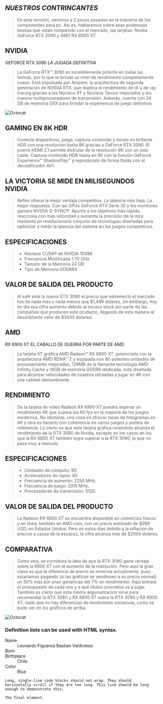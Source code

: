  ## _NUESTROS CONTRINCANTES_
>En esta revisión, veremos a 2 pesos pesados en la industria de los componentes para pc. Así es, hablaremos sobre esas poderosas bestias que están rompiendo con el mercado, las tarjetas: Nvidia GeForce RTX 3090 y AMD RX 6900 XT.
## NVIDIA                                                                                                                                                     
GEFORCE RTX 3090
_LA JUGADA DEFINITIVA_
>La GeForce RTX™ 3090 es increíblemente potente en todas las formas, por lo que te brinda un nivel de rendimiento completamente nuevo. Está impulsada por Ampere, la arquitectura de segunda generación de NVIDIA RTX, que duplica el rendimiento de IA y de ray tracing gracias a los Núcleos RT y Núcleos Tensor mejorados y los nuevos multiprocesadores de transmisión. Además, cuenta con 24 GB de memoria G6X para brindar la experiencia de juego definitiva.

![Octocat](https://www.gigabyte.com/FileUpload/Global/KeyFeature/1656/innergigabyteimages/kf-img.png)
 
 ## GAMING EN 8K HDR
>Conecta dispositivos, juega, captura contenido y míralo en brillante HDR con una resolución hasta 8K gracias a GeForce RTX 3090. El puerto HDMI 2.1 permite disfrutar de la resolución 8K con un solo cable. Captura contenido HDR hasta en 8K con la función GeForce Experience™ ShadowPlay™ y reprodúcelo de forma fluida con el decodificador AV1.

## LA VICTORIA SE MIDE EN MILISEGUNDOS NVIDIA

>Reflex ofrece la mejor ventaja competitiva. La latencia más baja. La mejor respuesta. Con las GPUs GeForce RTX Serie 30 y los monitores gamers NVIDIA G-SYNC®. Apunta a los objetivos más rápido, reacciona con más velocidad y aumenta la precisión de la mira mediante un revolucionario conjunto de tecnologías diseñadas para optimizar y medir la latencia del sistema en los juegos competitivos.

## ESPECIFICACIONES
>- Núcleos CUDA® de NVIDIA	10496
>- Frecuencia Modificada	1.70 GHz
>- Tamaño de la Memoria	24 GB
>- Tipo de Memoria	GDDR6X

## VALOR DE SALIDA DEL PRODUCTO
>Al salir este la nueva GTX 3090 el precio que estremeció el mercado fue de nada mas y nada menos que $1,499 dolares, sin embargo, hoy en dia esa cifra aumento debido al escaso
stock por parte de las compañias que producen este producto, llegando de esta manera al desorbitante valor de $3445 dolares!.






## AMD
RX 6900 XT 
EL CABALLO DE GUERRA POR PARTE DE AMD
>La tarjeta XT gráfica AMD Radeon™ RX 6800 XT, potenciada con la arquitectura AMD RDNA™ 2 y equipada con 80 potentes unidades de procesamiento mejoradas, 128MB de la flamante tecnología AMD Infinity Cache y 16GB de memoria GDDR6 dedicada, está diseñada para alcanzar velocidades de cuadros ultraaltas y jugar en 4K con una calidad deslumbrante.

## RENDIMIENTO
>De la tarjeta de video Radeon RX 6900 XT puedes esperar un rendimiento 4K que supera los 60 fps en la mayoría de los juegos modernos. No obstante, una cosa es ofrecer tasas de fotogramas en 4K y otra es hacerlo con coherencia en varios juegos y puntos de referencia. Lo cierto es que esta tarjeta gráfica raramente alcanza el rendimiento de la RTX 3090 de Nvidia, excepto en los casos en los que la RX 6800 XT también logra superar a la RTX 3090, lo que no pasa muy a menudo.

## ESPECIFICACIONES
>- Unidades de cómputo: 80.
>- Aceleradores de rayos: 80.
>- Frecuencia de aumento: 2250 MHz.
>- Frecuencia de juego: 2015 MHz.
>- Procesadores de transmisión: 5120.

## VALOR DE SALIDA DEL PRODUCTO
>La Radeon RX 6900 XT se encuentra disponible en comercios físicos y en línea, también en AMD.com, con un precio estimado de $999 USD, en Estados Unidos. Pero en estos dias debido a la inflacion de precios a causa de la escacez, la cifra alcanza mas de $2000 dolares.


## COMPARATIVA
>Como veis, se corrobora la idea de que la RTX 3090 gana ventaja sobre la 6900 XT con el aumento de la resolución. Pero aquí la gran clave es que la diferencia de precio es inmensa actualmente, pues estaríamos pagando (si las gráficas se vendiesen a su precio normal) un 50% más por unas ganancias del 7% en rendimiento. Aquí entrará el presupuesto de cada uno y a qué titulos concretos va a jugar. También es cierto que esta misma argumentación sirve para recomendar la RTX 3080 y RX 6800 XT sobre la RTX 3090 y RX 6900 XT, dado que no hay diferencias de rendimiento excesivas, como se pudo ver en los gráficos de arriba.

![Octocat](https://www.profesionalreview.com/wp-content/uploads/2020/10/AMD-Radeon-RX-6900-XT-000165.jpg)




### Definition lists can be used with HTML syntax.

<dl>
<dt>Name</dt>
<dd>Leonardo Figueroa        
         Bastian Valdivieso</dd>
<dt>Born</dt>
<dd></dd>
<dt>Birthplace</dt>
<dd>Chile</dd>
<dt>Color</dt>
<dd>Blue</dd>
</dl>

```
Long, single-line code blocks should not wrap. They should horizontally scroll if they are too long. This line should be long enough to demonstrate this.
```

```
The final element.
```
